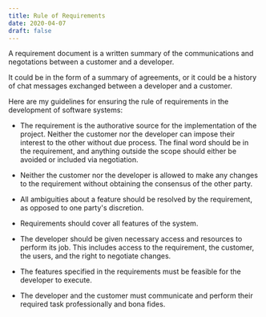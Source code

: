 ```yaml
---
title: Rule of Requirements
date: 2020-04-07
draft: false
---
```


A requirement document is a written summary of the communications and
negotations between a customer and a developer.

It could be in the form of a summary of agreements, or it could be a history of
chat messages exchanged between a developer and a customer.

Here are my guidelines for ensuring the rule of requirements in the development of software systems:

- The requirement is the authorative source for the implementation of the project.
  Neither the customer nor the developer can impose their interest to the other without due process.
  The final word should be in the requirement, and anything outside the scope should either be avoided or included via negotiation.

- Neither the customer nor the developer is allowed to make any changes to the
  requirement without obtaining the consensus of the other party.

- All ambiguities about a feature should be resolved by the requirement, as opposed to one party's discretion.

- Requirements should cover all features of the system.

- The developer should be given necessary access and resources to perform its job.
  This includes access to the requirement, the customer, the users, and the right to negotiate changes.

- The features specified in the requirements must be feasible for the developer to execute.

- The developer and the customer must communicate and perform their required task professionally and bona fides.
